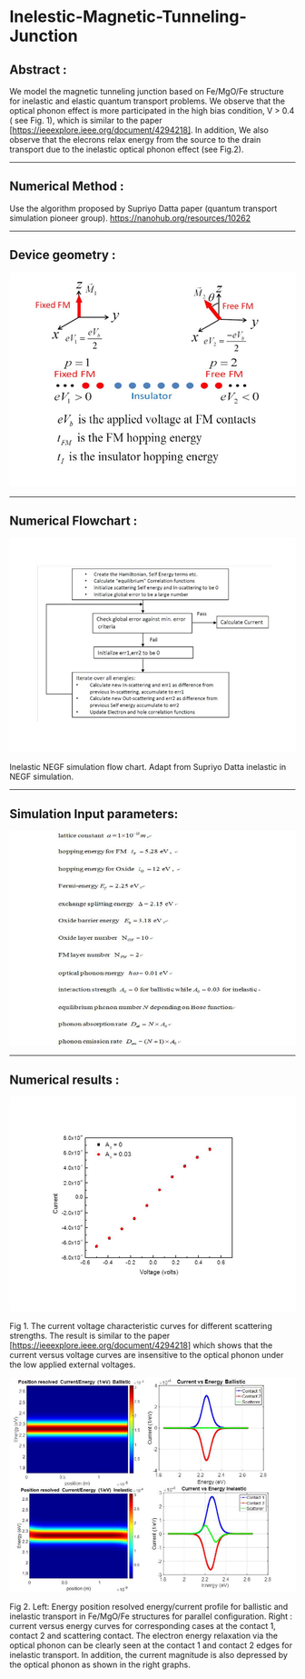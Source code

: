 # Inelestic-Magnetic-Tunneling-Junction


## Abstract : 
We model the magnetic tunneling junction based on Fe/MgO/Fe structure for inelastic and elastic quantum transport problems. We observe that the optical phonon effect is more participated in the high bias condition, V > 0.4 ( see Fig. 1), which is similar to the paper [https://ieeexplore.ieee.org/document/4294218]. In addition, We also observe that the elecrons relax energy from the source to the drain transport due to the inelastic optical phonon effect  (see Fig.2).



-----------------------------------------------------------------------------------------------------------------------
## Numerical Method : 

Use the algorithm proposed by Supriyo Datta paper (quantum transport simulation pioneer group).
https://nanohub.org/resources/10262

-----------------------------------------------------------------------------------------------------------------------

## Device geometry :

![kk](https://github.com/Kuan-Ru-Chiou/Pic/blob/master/PHD%E5%8F%A3%E8%A9%A6---presentation.jpg) 








----------------------------------

## Numerical Flowchart :

![kk](https://github.com/Kuan-Ru-Chiou/Pic/blob/master/22.jpg) 

Inelastic NEGF simulation flow chart. Adapt from Supriyo Datta inelastic in NEGF simulation.

------------------------------------------------------------------------------------------------------------------------


## Simulation Input parameters:

![kk](https://github.com/Kuan-Ru-Chiou/Pic/blob/master/55.jpg) 

-------------------------------------------------------------------------------------------------------------------------
## Numerical results :

![kk](https://github.com/Kuan-Ru-Chiou/Pic/blob/master/11.jpg) 

Fig 1. The current voltage characteristic curves for different scattering strengths. The result is similar to the paper [https://ieeexplore.ieee.org/document/4294218] which shows that the current versus voltage curves are insensitive to the optical phonon under the low applied external voltages.  



![kk](https://github.com/Kuan-Ru-Chiou/Pic/blob/master/12.jpg) 

Fig 2. Left: Energy position resolved energy/current profile for ballistic and inelastic transport in Fe/MgO/Fe structures for parallel configuration. Right : current versus energy curves for corresponding cases at the contact 1, contact 2 and scattering contact. The electron energy relaxation via the optical phonon can be clearly seen at the contact 1 and contact 2 edges for inelastic transport. In addition, the current magnitude is also depressed by the optical phonon as shown in the right graphs.





